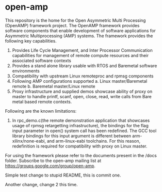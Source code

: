 open-amp
========
This repository is the home for the Open Asymmetric Multi Processing (OpenAMP)
framework project. The OpenAMP framework provides software components that
enable development of software applications for Asymmetric Multiprocessing
(AMP) systems. The framework provides the following key capabilities.

1. Provides Life Cycle Management, and Inter Processor Communication
   capabilities for management of remote compute resources and their associated
   software contexts
2. Provides a stand alone library usable with RTOS and Baremetal software
   environments
3. Compatibility with upstream Linux remoteproc and rpmsg components
4. Following AMP configurations supported
	a. Linux master/Baremetal remote
	b. Baremetal master/Linux remote
5. Proxy infrastructure and supplied demos showcase ability of proxy on master
   to handle printf, scanf, open, close, read, write calls from Bare metal
   based remote contexts.

Following are the known limitations:

1. In rpc_demo.c(the remote demonstration application that showcases usage of
   rpmsg retargetting infrastructure),  the bindings for the flag input
   parameter in open() system call has been redefined. The GCC tool library
   bindings for this input argument is different between arm-xilinx/none-eabi, and
   arm-linux-eabi toolchains. For this reason, redefinition is required for
   compatibility with proxy on Linux master.

For using the framework please refer to the documents present in the /docs folder.
Subscribe to the open-amp mailing list at https://groups.google.com/group/open-amp.


Simple test change to stupid README, this is commit one.

Another change, change 2 this time.


